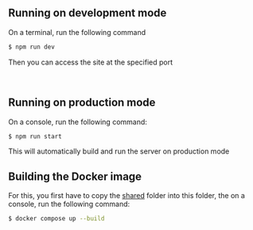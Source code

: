 ## Running on development mode

On a terminal, run the following command
```bash
$ npm run dev
``` 

Then you can access the site at the specified port

<br>

## Running on production mode

On a console, run the following command:
```bash
$ npm run start
``` 

This will automatically build and run the server on production mode


## Building the Docker image

For this, you first have to copy the [shared](../shared/) folder into this folder, the on a console, run the following command:
```bash
$ docker compose up --build
``` 